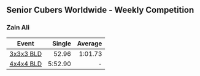 ## Senior Cubers Worldwide - Weekly Competition
### Zain Ali

| Event | Single | Average |
| -- | --: | --: |
| [3x3x3 BLD](zain_ali/333bf.md) | 52.96 | 1:01.73 |
| [4x4x4 BLD](zain_ali/444bf.md) | 5:52.90 | - |

<!-- Global site tag (gtag.js) - Google Analytics -->
<script async src="https://www.googletagmanager.com/gtag/js?id=UA-86348435-3"></script>
<script>window.dataLayer = window.dataLayer || []; function gtag() {dataLayer.push(arguments);} gtag('js', new Date()); gtag('config', 'UA-86348435-3');</script>

